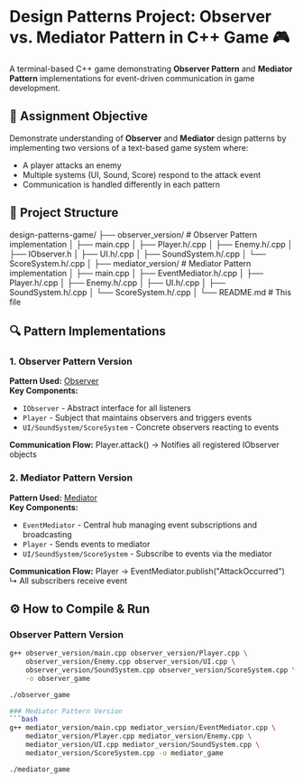 # Design Patterns Project: Observer vs. Mediator Pattern in C++ Game 🎮  
A terminal-based C++ game demonstrating **Observer Pattern** and **Mediator Pattern** implementations for event-driven communication in game development.

## 🎯 Assignment Objective
Demonstrate understanding of **Observer** and **Mediator** design patterns by implementing two versions of a text-based game system where:
- A player attacks an enemy
- Multiple systems (UI, Sound, Score) respond to the attack event
- Communication is handled differently in each pattern

## 📁 Project Structure

design-patterns-game/
├── observer_version/ # Observer Pattern implementation
│ ├── main.cpp
│ ├── Player.h/.cpp
│ ├── Enemy.h/.cpp
│ ├── IObserver.h
│ ├── UI.h/.cpp
│ ├── SoundSystem.h/.cpp
│ └── ScoreSystem.h/.cpp
│
├── mediator_version/ # Mediator Pattern implementation
│ ├── main.cpp
│ ├── EventMediator.h/.cpp
│ ├── Player.h/.cpp
│ ├── Enemy.h/.cpp
│ ├── UI.h/.cpp
│ ├── SoundSystem.h/.cpp
│ └── ScoreSystem.h/.cpp
│
└── README.md # This file


## 🔍 Pattern Implementations

### 1. Observer Pattern Version  
**Pattern Used:** [Observer](https://refactoring.guru/design-patterns/observer )  
**Key Components:**
- `IObserver` - Abstract interface for all listeners
- `Player` - Subject that maintains observers and triggers events
- `UI/SoundSystem/ScoreSystem` - Concrete observers reacting to events

**Communication Flow:**
Player.attack() → Notifies all registered IObserver objects

### 2. Mediator Pattern Version  
**Pattern Used:** [Mediator](https://refactoring.guru/design-patterns/mediator )  
**Key Components:**
- `EventMediator` - Central hub managing event subscriptions and broadcasting
- `Player` - Sends events to mediator
- `UI/SoundSystem/ScoreSystem` - Subscribe to events via the mediator

**Communication Flow:**
Player → EventMediator.publish("AttackOccurred")
↳ All subscribers receive event


## ⚙️ How to Compile & Run

### Observer Pattern Version
```bash
g++ observer_version/main.cpp observer_version/Player.cpp \
    observer_version/Enemy.cpp observer_version/UI.cpp \
    observer_version/SoundSystem.cpp observer_version/ScoreSystem.cpp \
    -o observer_game

./observer_game

### Mediator Pattern Version
```bash
g++ mediator_version/main.cpp mediator_version/EventMediator.cpp \
    mediator_version/Player.cpp mediator_version/Enemy.cpp \
    mediator_version/UI.cpp mediator_version/SoundSystem.cpp \
    mediator_version/ScoreSystem.cpp -o mediator_game

./mediator_game